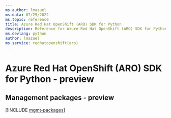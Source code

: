 ```yaml
---
ms.author: lmazuel
ms.data: 07/29/2022
ms.topic: reference
title: Azure Red Hat OpenShift (ARO) SDK for Python
description: Reference for Azure Red Hat OpenShift (ARO) SDK for Python
ms.devlang: python
author: lmazuel
ms.service: redhatopenshift(aro)
---
```

# Azure Red Hat OpenShift (ARO) SDK for Python - preview

## Management packages - preview
[!INCLUDE [mgmt-packages](red-hat-openshift-(aro)-mgmt-index.md)]